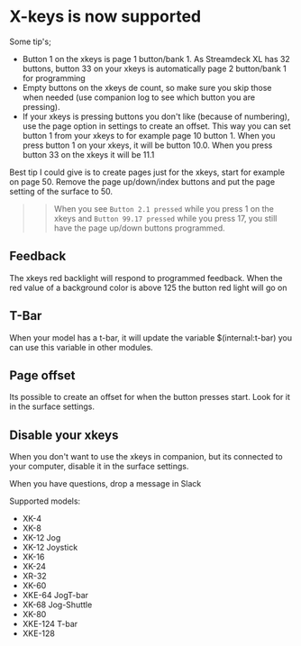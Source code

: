 # X-keys is now supported

Some tip's;
* Button 1 on the xkeys is page 1 button/bank 1. As Streamdeck XL has 32 buttons, button 33 on your xkeys is automatically page 2 button/bank 1 for programming
* Empty buttons on the xkeys de count, so make sure you skip those when needed (use companion log to see which button you are pressing).
* If your xkeys is pressing buttons you don't like (because of numbering), use the page option in settings to create an offset. This way you can set button 1 from your xkeys to for example page 10 button 1. When you press button 1 on your xkeys, it will be button 10.0. When you press button 33 on the xkeys it will be 11.1

Best tip I could give is to create pages just for the xkeys, start for example on page 50. Remove the page up/down/index buttons and put the page setting of the surface to 50.

>> When you see `Button 2.1 pressed` while you press 1 on the xkeys and `Button 99.17 pressed` while you press 17, you still have the page up/down buttons programmed.

## Feedback ##
The xkeys red backlight will respond to programmed feedback. When the red value of a background color is above 125 the button red light will go on

## T-Bar ##
When your model has a t-bar, it will update the variable $(internal:t-bar) you can use this variable in other modules. 

## Page offset ##
Its possible to create an offset for when the button presses start. Look for it in the surface settings.

## Disable your xkeys ##
When you don't want to use the xkeys in companion, but its connected to your computer, disable it in the surface settings.

When you have questions, drop a message in Slack

Supported models:
* XK-4
* XK-8
* XK-12 Jog
* XK-12 Joystick
* XK-16
* XK-24
* XR-32
* XK-60
* XKE-64 JogT-bar
* XK-68 Jog-Shuttle
* XK-80
* XKE-124 T-bar
* XKE-128

		
	

